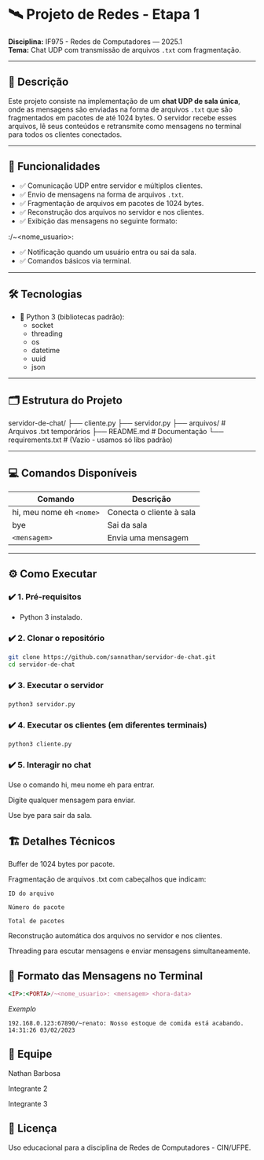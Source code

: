 # 🛰️ Projeto de Redes - Etapa 1  
**Disciplina:** IF975 - Redes de Computadores — 2025.1  
**Tema:** Chat UDP com transmissão de arquivos `.txt` com fragmentação.  

---

## 📑 Descrição  
Este projeto consiste na implementação de um **chat UDP de sala única**, onde as mensagens são enviadas na forma de arquivos `.txt` que são fragmentados em pacotes de até 1024 bytes. O servidor recebe esses arquivos, lê seus conteúdos e retransmite como mensagens no terminal para todos os clientes conectados.

---

## 🚀 Funcionalidades  
- ✅ Comunicação UDP entre servidor e múltiplos clientes.  
- ✅ Envio de mensagens na forma de arquivos `.txt`.  
- ✅ Fragmentação de arquivos em pacotes de 1024 bytes.  
- ✅ Reconstrução dos arquivos no servidor e nos clientes.  
- ✅ Exibição das mensagens no seguinte formato:  

<IP>:<PORTA>/~<nome_usuario>: <mensagem> <hora-data>


- ✅ Notificação quando um usuário entra ou sai da sala.  
- ✅ Comandos básicos via terminal.  

---

## 🛠️ Tecnologias  
- 🐍 Python 3 (bibliotecas padrão):  
  - socket  
  - threading  
  - os  
  - datetime  
  - uuid  
  - json  

---

## 🗂️ Estrutura do Projeto  

servidor-de-chat/
├── cliente.py
├── servidor.py
├── arquivos/ # Arquivos .txt temporários
├── README.md # Documentação
└── requirements.txt # (Vazio - usamos só libs padrão)


---

## 💻 Comandos Disponíveis  

| Comando                           | Descrição                  |
| ---------------------------------- | -------------------------- |
| hi, meu nome eh `<nome>`          | Conecta o cliente à sala   |
| bye                               | Sai da sala                |
| `<mensagem>`                      | Envia uma mensagem         |

---

## ⚙️ Como Executar  

### ✔️ 1. Pré-requisitos  
- Python 3 instalado.  

### ✔️ 2. Clonar o repositório  
```bash
git clone https://github.com/sannathan/servidor-de-chat.git
cd servidor-de-chat
```
### ✔️ 3. Executar o servidor
```bash
python3 servidor.py
```
### ✔️ 4. Executar os clientes (em diferentes terminais)
```bash
python3 cliente.py
```
### ✔️ 5. Interagir no chat
Use o comando hi, meu nome eh <nome> para entrar.

Digite qualquer mensagem para enviar.

Use bye para sair da sala.

## 🏗️ Detalhes Técnicos
Buffer de 1024 bytes por pacote.

Fragmentação de arquivos .txt com cabeçalhos que indicam:

    ID do arquivo

    Número do pacote

    Total de pacotes

Reconstrução automática dos arquivos no servidor e nos clientes.

Threading para escutar mensagens e enviar mensagens simultaneamente.

## 🎯 Formato das Mensagens no Terminal
```ruby
<IP>:<PORTA>/~<nome_usuario>: <mensagem> <hora-data>
```
*Exemplo*
```
192.168.0.123:67890/~renato: Nosso estoque de comida está acabando. 14:31:26 03/02/2023
```

## 👥 Equipe
Nathan Barbosa

Integrante 2

Integrante 3

## 📜 Licença
Uso educacional para a disciplina de Redes de Computadores - CIN/UFPE.
